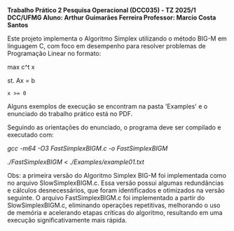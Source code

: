 **Trabalho Prático 2
Pesquisa Operacional (DCC035) - TZ 2025/1
DCC/UFMG
Aluno: Arthur Guimarães Ferreira
Professor: Marcio Costa Santos**

Este projeto implementa o Algoritmo Simplex utilizando o método BIG-M em linguagem C, com foco em desempenho para resolver problemas de Programação Linear no formato:

max c^t x

st. Ax = b 

    x >= 0

Alguns exemplos de execução se encontram na pasta 'Examples' e o enunciado do trabalho prático está no PDF.

Seguindo as orientações do enunciado, o programa deve ser compilado e executado com:

*gcc -m64 -O3 FastSimplexBIGM.c -o FastSimplexBIGM*

*./FastSimplexBIGM < ./Examples/example01.txt*


Obs: a primeira versão do Algoritmo Simplex BIG-M foi implementada como no arquivo SlowSimplexBIGM.c.
Essa versão possui algumas redundâncias e cálculos desnecessários, que foram identificados e otimizados na versão seguinte.
O arquivo FastSimplexBIGM.c foi implementado a partir do SlowSimplexBIGM.c, eliminando operações repetitivas, melhorando o uso de memória 
e acelerando etapas críticas do algoritmo, resultando em uma execução significativamente mais rápida.
